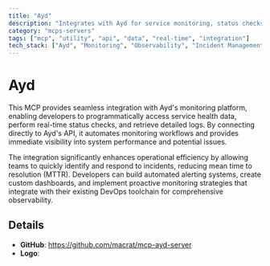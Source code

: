 ```yaml
---
title: "Ayd"
description: "Integrates with Ayd for service monitoring, status checks, and log retrieval to enhance operational visibility and incident response."
category: "mcps-servers"
tags: ["mcp", "utility", "api", "data", "real-time", "integration"]
tech_stack: ["Ayd", "Monitoring", "Observability", "Incident Management", "Log Analysis"]
---
```


# Ayd

This MCP provides seamless integration with Ayd's monitoring platform, enabling developers to programmatically access service health data, perform real-time status checks, and retrieve detailed logs. By connecting directly to Ayd's API, it automates monitoring workflows and provides immediate visibility into system performance and potential issues.

The integration significantly enhances operational efficiency by allowing teams to quickly identify and respond to incidents, reducing mean time to resolution (MTTR). Developers can build automated alerting systems, create custom dashboards, and implement proactive monitoring strategies that integrate with their existing DevOps toolchain for comprehensive observability.

## Details

- **GitHub**: https://github.com/macrat/mcp-ayd-server
- **Logo**: 
